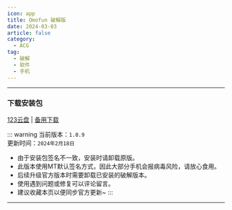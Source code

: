 ```yaml
---
icon: app
title: Omofun 破解版
date: 2024-03-03
article: false
category:
  - ACG
tag:
  - 破解
  - 软件
  - 手机
---
```


<!-- more -->

<!-- @include: ../docs/crack.md{18-23} -->

---

### 下载安装包
[123云盘](https://www.123pan.com/s/4vaiVv-sjxzH.html) | [备用下载](/apk/OmoFun.apk)

::: warning 
当前版本：`1.0.9`  
更新时间：`2024年2月18日`
- 由于安装包签名不一致，安装时请卸载原版。  
- 此版本使用MT默认签名方式，因此大部分手机会报病毒风险，请放心食用。
- 后续升级官方版本时需要卸载已安装的破解版本。
- 使用遇到问题或修复可以评论留言。
- 建议收藏本页以便同步官方更新~
:::

---

<!-- @include: ../docs/crack.md{25-} -->